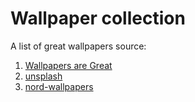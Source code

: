 # Wallpaper collection

A list of great wallpapers source:
1. [Wallpapers are Great](https://drive.google.com/drive/folders/1kbMzjO87XI9Abj3AG5zCtaaxQkRgBBaV)
2. [unsplash](https://unsplash.com)
3. [nord-wallpapers](https://github.com/dxnst/nord-wallpapers)
